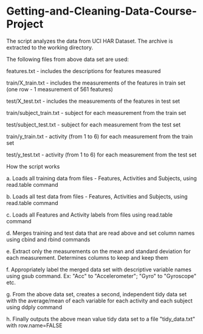 # Getting-and-Cleaning-Data-Course-Project

The script analyzes the data from UCI HAR Dataset. The archive is extracted to the working directory.

The following files from above data set are used:

features.txt - includes the descriptions for features measured

train/X_train.txt - includes the measurements of the features in train set (one row - 1 measurement of 561 features)

test/X_test.txt - includes the measurements of the features in test set

train/subject_train.txt - subject for each measurement from the train set

test/subject_test.txt - subject for each measurement from the test set

train/y_train.txt - activity (from 1 to 6) for each measurement from the train set

test/y_test.txt - activity (from 1 to 6) for each measurement from the test set


How the script works

a. Loads all training data from files - Features, Activities and Subjects, using read.table command

b. Loads all test data from files - Features, Activities and Subjects, using read.table command

c. Loads all Features and Activity labels from files using read.table command

d. Merges training and test data that are read above and set column names using cbind and rbind commands

e. Extract only the measurements on the mean and standard deviation for each measurement. Determines columns to keep and keep them

f. Appropriately label the merged data set with descriptive variable names using gsub command. Ex: "Acc" to "Accelerometer"; "Gyro" to "Gyroscope" etc.

g. From the above data set, creates a second, independent tidy data set with the average/mean of each variable for each activity and each subject using ddply command

h. Finally outputs the above mean value tidy data set to a file "tidy_data.txt" with row.name=FALSE

